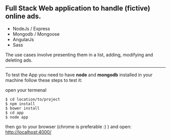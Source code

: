 Full Stack Web application to handle (fictive) online ads. 
----------

 - NodeJs / Express 
 - Mongodb / Mongoose 
 - AngularJs
 -  Sass

The use cases involve presenting them in a list, adding, modifying and deleting ads.


----------


To test the App you need to have **node** and **mongodb** installed in your machine follow these steps to test it:

open your termenal

    $ cd location/to/project
    $ npm install
    $ bower install
    $ cd app 
    $ node app

then go to your browser (chrome is preferable :) ) and open:
 [http://localhost:4000/](http://localhost:4000/)


